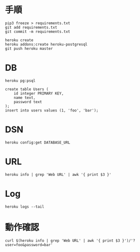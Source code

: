 # 手順
```
pip3 freeze > requirements.txt
git add requirements.txt
git commit -m requirements.txt

heroku create
heroku addons:create heroku-postgresql
git push heroku master
```

# DB
```
heroku pg:psql

create table Users (
	id integer PRIMARY KEY,
	name text,
	password text
);
insert into users values (1, 'foo', 'bar');
```

# DSN
```
heroku config:get DATABASE_URL
```

# URL
```
heroku info | grep 'Web URL' | awk '{ print $3 }'
```

# Log
```
heroku logs --tail
```

# 動作確認
```
curl $(heroku info | grep 'Web URL' | awk '{ print $3 }')/'?user=foo&password=bar'
```
